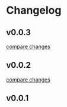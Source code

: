 # Changelog


## v0.0.3

[compare changes](https://github.com/huang-julien/applicationinsights-esm/compare/v0.0.2...v0.0.3)

## v0.0.2

[compare changes](https://github.com/huang-julien/applicationinsights-esm/compare/v0.0.1...v0.0.2)

## v0.0.1

